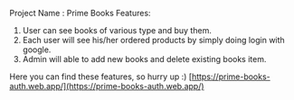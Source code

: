 Project Name : Prime Books
Features:
1. User can see books of various type and buy them.
2. Each user will see his/her ordered products by simply doing login with google.
3. Admin will able to add new books and delete existing books item.

Here you can find these features, so hurry up :)
[https://prime-books-auth.web.app/](https://prime-books-auth.web.app/)

